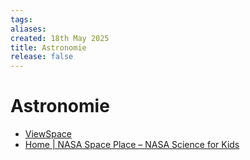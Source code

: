 ```yaml
---
tags: 
aliases: 
created: 18th May 2025
title: Astronomie
release: false
---
```


# Astronomie


- [ViewSpace](https://viewspace.org/)
- [Home | NASA Space Place – NASA Science for Kids](https://spaceplace.nasa.gov/)